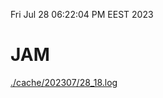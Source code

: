 Fri Jul 28 06:22:04 PM EEST 2023
# JAM
<a href='./cache/202307/28_18.log'>./cache/202307/28_18.log</a>
